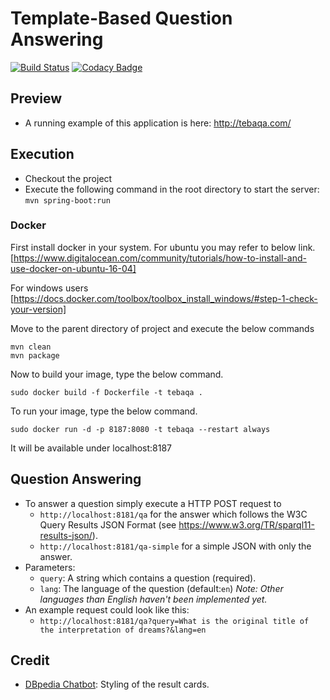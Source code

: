 # Template-Based Question Answering
[![Build Status](https://travis-ci.org/dice-group/TeBaQA.svg?branch=master)](https://travis-ci.org/dice-group/TeBaQA)
[![Codacy Badge](https://api.codacy.com/project/badge/Grade/d0441bf0c82e47d6a3f2b23f11b223e6)](https://www.codacy.com/app/pnancke/TeBaQA?utm_source=github.com&amp;utm_medium=referral&amp;utm_content=pnancke/TeBaQA&amp;utm_campaign=Badge_Grade)
## Preview
- A running example of this application is here: http://tebaqa.com/
## Execution
- Checkout the project
- Execute the following command in the root directory to start the server: `mvn spring-boot:run`

### Docker
First install docker in your system. For ubuntu you may refer to below link. [https://www.digitalocean.com/community/tutorials/how-to-install-and-use-docker-on-ubuntu-16-04]

For windows users [https://docs.docker.com/toolbox/toolbox_install_windows/#step-1-check-your-version]

Move to the parent directory of project and execute the below commands
```
mvn clean
mvn package
```
Now to build your image, type the below command.
```
sudo docker build -f Dockerfile -t tebaqa .
```
To run your image, type the below command.
```
sudo docker run -d -p 8187:8080 -t tebaqa --restart always
```
It will be available under localhost:8187

## Question Answering
- To answer a question simply execute a HTTP POST request to
  - ```http://localhost:8181/qa``` for the answer which follows the W3C Query Results JSON Format (see https://www.w3.org/TR/sparql11-results-json/).
  - ```http://localhost:8181/qa-simple``` for a simple JSON with only the answer.
- Parameters:
  - `query`: A string which contains a question (required).
  - `lang`: The language of the question (default:`en`) *Note: Other languages than English haven't been implemented yet.*
- An example request could look like this: 
  - `http://localhost:8181/qa?query=What is the original title of the interpretation of dreams?&lang=en`
  
## Credit
- [DBpedia Chatbot](https://github.com/dbpedia/chatbot): Styling of the result cards.
